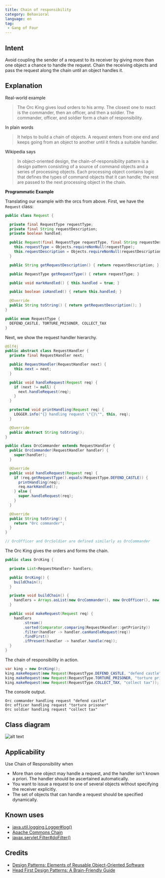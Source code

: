 ```yaml
---
title: Chain of responsibility
category: Behavioral
language: en
tag:
 - Gang of Four
---
```


## Intent

Avoid coupling the sender of a request to its receiver by giving more than one object a chance to 
handle the request. Chain the receiving objects and pass the request along the chain until an object 
handles it.

## Explanation

Real-world example

> The Orc King gives loud orders to his army. The closest one to react is the commander, then 
> an officer, and then a soldier. The commander, officer, and soldier form a chain of responsibility.

In plain words

> It helps to build a chain of objects. A request enters from one end and keeps going from an object 
> to another until it finds a suitable handler.

Wikipedia says

> In object-oriented design, the chain-of-responsibility pattern is a design pattern consisting of 
> a source of command objects and a series of processing objects. Each processing object contains 
> logic that defines the types of command objects that it can handle; the rest are passed to the 
> next processing object in the chain.

**Programmatic Example**

Translating our example with the orcs from above. First, we have the `Request` class:

```java
public class Request {

  private final RequestType requestType;
  private final String requestDescription;
  private boolean handled;

  public Request(final RequestType requestType, final String requestDescription) {
    this.requestType = Objects.requireNonNull(requestType);
    this.requestDescription = Objects.requireNonNull(requestDescription);
  }

  public String getRequestDescription() { return requestDescription; }

  public RequestType getRequestType() { return requestType; }

  public void markHandled() { this.handled = true; }

  public boolean isHandled() { return this.handled; }

  @Override
  public String toString() { return getRequestDescription(); }
}

public enum RequestType {
  DEFEND_CASTLE, TORTURE_PRISONER, COLLECT_TAX
}
```

Next, we show the request handler hierarchy.

```java
@Slf4j
public abstract class RequestHandler {
  private final RequestHandler next;

  public RequestHandler(RequestHandler next) {
    this.next = next;
  }

  public void handleRequest(Request req) {
    if (next != null) {
      next.handleRequest(req);
    }
  }

  protected void printHandling(Request req) {
    LOGGER.info("{} handling request \"{}\"", this, req);
  }

  @Override
  public abstract String toString();
}

public class OrcCommander extends RequestHandler {
  public OrcCommander(RequestHandler handler) {
    super(handler);
  }

  @Override
  public void handleRequest(Request req) {
    if (req.getRequestType().equals(RequestType.DEFEND_CASTLE)) {
      printHandling(req);
      req.markHandled();
    } else {
      super.handleRequest(req);
    }
  }

  @Override
  public String toString() {
    return "Orc commander";
  }
}

// OrcOfficer and OrcSoldier are defined similarly as OrcCommander

```

The Orc King gives the orders and forms the chain.

```java
public class OrcKing {

  private List<RequestHandler> handlers;

  public OrcKing() {
    buildChain();
  }

  private void buildChain() {
    handlers = Arrays.asList(new OrcCommander(), new OrcOfficer(), new OrcSoldier());
  }

  public void makeRequest(Request req) {
    handlers
        .stream()
        .sorted(Comparator.comparing(RequestHandler::getPriority))
        .filter(handler -> handler.canHandleRequest(req))
        .findFirst()
        .ifPresent(handler -> handler.handle(req));
  }
}
```

The chain of responsibility in action.

```java
var king = new OrcKing();
king.makeRequest(new Request(RequestType.DEFEND_CASTLE, "defend castle"));
king.makeRequest(new Request(RequestType.TORTURE_PRISONER, "torture prisoner"));
king.makeRequest(new Request(RequestType.COLLECT_TAX, "collect tax"));
```

The console output.

```
Orc commander handling request "defend castle"
Orc officer handling request "torture prisoner"
Orc soldier handling request "collect tax"
```

## Class diagram

![alt text](./etc/chain-of-responsibility.urm.png "Chain of Responsibility class diagram")

## Applicability

Use Chain of Responsibility when

* More than one object may handle a request, and the handler isn't known a priori. The handler should be ascertained automatically.
* You want to issue a request to one of several objects without specifying the receiver explicitly.
* The set of objects that can handle a request should be specified dynamically.

## Known uses

* [java.util.logging.Logger#log()](http://docs.oracle.com/javase/8/docs/api/java/util/logging/Logger.html#log%28java.util.logging.Level,%20java.lang.String%29)
* [Apache Commons Chain](https://commons.apache.org/proper/commons-chain/index.html)
* [javax.servlet.Filter#doFilter()](http://docs.oracle.com/javaee/7/api/javax/servlet/Filter.html#doFilter-javax.servlet.ServletRequest-javax.servlet.ServletResponse-javax.servlet.FilterChain-)

## Credits

* [Design Patterns: Elements of Reusable Object-Oriented Software](https://www.amazon.com/gp/product/0201633612/ref=as_li_tl?ie=UTF8&camp=1789&creative=9325&creativeASIN=0201633612&linkCode=as2&tag=javadesignpat-20&linkId=675d49790ce11db99d90bde47f1aeb59)
* [Head First Design Patterns: A Brain-Friendly Guide](https://www.amazon.com/gp/product/0596007124/ref=as_li_tl?ie=UTF8&camp=1789&creative=9325&creativeASIN=0596007124&linkCode=as2&tag=javadesignpat-20&linkId=6b8b6eea86021af6c8e3cd3fc382cb5b)
